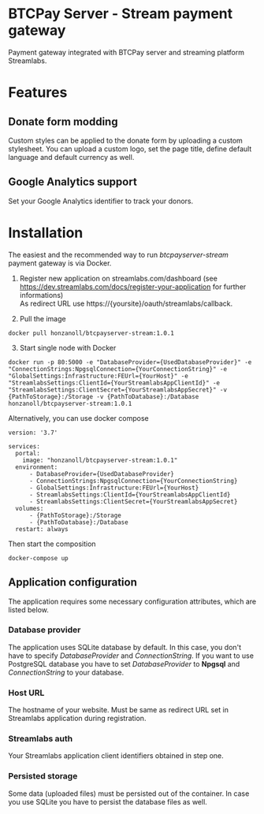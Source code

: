 # BTCPay Server - Stream payment gateway
Payment gateway integrated with BTCPay server and streaming platform Streamlabs.

# Features
## Donate form modding
Custom styles can be applied to the donate form by uploading a custom stylesheet. You can upload a custom logo, set the page title, define default language and default currency as well.

## Google Analytics support
Set your Google Analytics identifier to track your donors.

# Installation
The easiest and the recommended way to run *btcpayserver-stream* payment gateway is via Docker.

1. Register new application on streamlabs.com/dashboard (see https://dev.streamlabs.com/docs/register-your-application for further informations) \
As redirect URL use https://{yoursite}/oauth/streamlabs/callback.

2. Pull the image
```
docker pull honzanoll/btcpayserver-stream:1.0.1
```
3. Start single node with Docker
```
docker run -p 80:5000 -e "DatabaseProvider={UsedDatabaseProvider}" -e "ConnectionStrings:NpgsqlConnection={YourConnectionString}" -e "GlobalSettings:Infrastructure:FEUrl={YourHost}" -e "StreamlabsSettings:ClientId={YourStreamlabsAppClientId}" -e "StreamlabsSettings:ClientSecret={YourStreamlabsAppSecret}" -v {PathToStorage}:/Storage -v {PathToDatabase}:/Database honzanoll/btcpayserver-stream:1.0.1
```

Alternatively, you can use docker compose
```
version: '3.7'
 
services:
  portal:
    image: "honzanoll/btcpayserver-stream:1.0.1"
  environment:
      - DatabaseProvider={UsedDatabaseProvider}
      - ConnectionStrings:NpgsqlConnection={YourConnectionString}
      - GlobalSettings:Infrastructure:FEUrl={YourHost}
      - StreamlabsSettings:ClientId={YourStreamlabsAppClientId}
      - StreamlabsSettings:ClientSecret={YourStreamlabsAppSecret}
  volumes:
      - {PathToStorage}:/Storage
      - {PathToDatabase}:/Database
  restart: always
```
Then start the composition
```
docker-compose up
```

## Application configuration
The application requires some necessary configuration attributes, which are listed below.

### **Database provider**
The application uses SQLite database by default. In this case, you don't have to specify *DatabaseProvider* and *ConnectionString*. If you want to use PostgreSQL database you have to set *DatabaseProvider* to **Npgsql** and *ConnectionString* to your database.

### **Host URL**
The hostname of your website. Must be same as redirect URL set in Streamlabs application during registration.

### **Streamlabs auth**
Your Streamlabs application client identifiers obtained in step one.

### **Persisted storage**
Some data (uploaded files) must be persisted out of the container. In case you use SQLite you have to persist the database files as well.